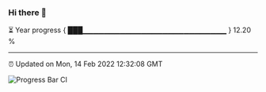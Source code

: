 ### Hi there 👋

⏳ Year progress { ███▁▁▁▁▁▁▁▁▁▁▁▁▁▁▁▁▁▁▁▁▁▁▁▁▁▁▁ } 12.20 %

---

⏰ Updated on Mon, 14 Feb 2022 12:32:08 GMT

![Progress Bar CI](https://github.com/ZhaoGui/ZhaoGui/workflows/Progress%20Bar%20CI/badge.svg)
